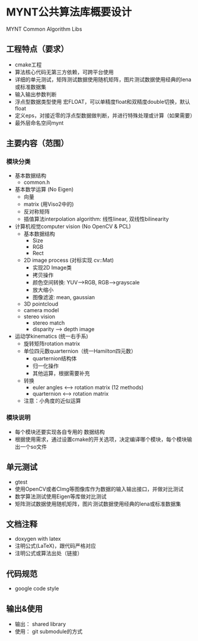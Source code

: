 # MYNT公共算法库概要设计

MYNT Common Algorithm Libs

## 工程特点（要求）

* cmake工程
* 算法核心代码无第三方依赖，可跨平台使用
* 详细的单元测试，矩阵测试数据使用随机矩阵，图片测试数据使用经典的lena或标准数据集
* 输入输出参数判断
* 浮点型数据类型使用 宏FLOAT，可以单精度float和双精度double切换，默认float
* 定义eps，对接近零的浮点型数据做判断，并进行特殊处理或计算（如果需要）
* 最外层命名空间mynt

## 主要内容（范围）

### 模块分类

* 基本数据结构
  - common.h
* 基本数学运算 (No Eigen)
  - 向量
  - matrix (用Viso2中的)
  - 反对称矩阵
  - 插值算法interpolation algorithm: 线性linear, 双线性bilinearity
* 计算机视觉computer vision (No OpenCV & PCL)
  - 基本数据结构
    - Size
    - RGB
    - Rect
  - 2D image process (对标实现 cv::Mat)  
    - 实现2D Image类
    - 拷贝操作
    - 颜色空间转换: YUV-->RGB, RGB-->grayscale
    - 放大缩小
    - 图像滤波: mean, gaussian
  - 3D pointcloud
  - camera model
  - stereo vision
    - stereo match
    - disparity --> depth image
* 运动学kinematics (统一右手系)
  - 旋转矩阵rotation matrix
  - 单位四元数quarternion（统一Hamilton四元数）
    - quarternion结构体
    - 归一化操作
    - 其他运算，根据需要补充
  - 转换
    - euler angles <--> rotation matrix (12 methods)
    - quarternion <--> rotation matrix
  - 注意：小角度的近似运算

### 模块说明

* 每个模块还要实现各自专用的 数据结构
* 根据使用需求，通过设置cmake的开关选项，决定编译哪个模块，每个模块输出一个so文件

### 


## 单元测试

* gtest
* 使用OpenCV或者CImg等图像库作为数据的输入输出接口，并做对比测试
* 数学算法测试使用Eigen等库做对比测试
* 矩阵测试数据使用随机矩阵，图片测试数据使用经典的lena或标准数据集

## 文档注释

* doxygen with latex
* 注明公式(LaTeX)，跟代码严格对应
* 注明公式或算法出处（链接）


## 代码规范

* google code style

## 输出&使用

* 输出： shared library 
* 使用： git submodule的方式